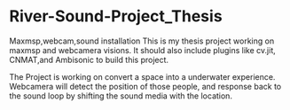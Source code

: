 # River-Sound-Project_Thesis
Maxmsp,webcam,sound installation
This is my thesis project working on maxmsp and webcamera visions. 
It should also include plugins like cv.jit, CNMAT,and Ambisonic to build this project.

The Project is working on convert a space into a underwater experience. Webcamera will detect the position of those people,
and response back to the sound loop by shifting the sound media with the location.

